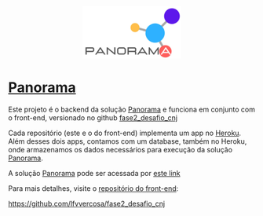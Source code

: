 <div align="center"><img img src='/static/logo.png' width="200"></div> 

# [Panorama](http://panorama-fase2.herokuapp.com/)

Este projeto é o backend da solução [Panorama](http://panorama-fase2.herokuapp.com/) e funciona em conjunto com o front-end, versionado no github [fase2_desafio_cnj](https://github.com/lfvvercosa/fase2_desafio_cnj)

Cada repositório (este e o do front-end) implementa um app no [Heroku](heroku.com). Além desses dois apps, contamos com um database, também no Heroku, onde armazenamos os dados necessários para execução da solução [Panorama](http://panorama-fase2.herokuapp.com/).

A solução [Panorama](http://panorama-fase2.herokuapp.com/) pode ser acessada por [este link](http://panorama-fase2.herokuapp.com/)

Para mais detalhes, visite o [repositório do front-end](https://github.com/lfvvercosa/fase2_desafio_cnj):

https://github.com/lfvvercosa/fase2_desafio_cnj
